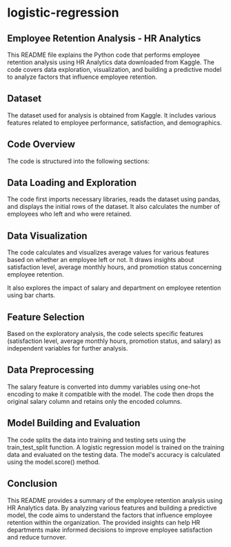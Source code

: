 # logistic-regression
## Employee Retention Analysis - HR Analytics
This README file explains the Python code that performs employee retention analysis using HR Analytics data downloaded from Kaggle. The code covers data exploration, visualization, and building a predictive model to analyze factors that influence employee retention.

## Dataset
The dataset used for analysis is obtained from Kaggle. It includes various features related to employee performance, satisfaction, and demographics.

## Code Overview
The code is structured into the following sections:

## Data Loading and Exploration
The code first imports necessary libraries, reads the dataset using pandas, and displays the initial rows of the dataset. It also calculates the number of employees who left and who were retained.

## Data Visualization
The code calculates and visualizes average values for various features based on whether an employee left or not. It draws insights about satisfaction level, average monthly hours, and promotion status concerning employee retention.

It also explores the impact of salary and department on employee retention using bar charts.

## Feature Selection
Based on the exploratory analysis, the code selects specific features (satisfaction level, average monthly hours, promotion status, and salary) as independent variables for further analysis.

## Data Preprocessing
The salary feature is converted into dummy variables using one-hot encoding to make it compatible with the model. The code then drops the original salary column and retains only the encoded columns.

## Model Building and Evaluation
The code splits the data into training and testing sets using the train_test_split function. A logistic regression model is trained on the training data and evaluated on the testing data. The model's accuracy is calculated using the model.score() method.

## Conclusion
This README provides a summary of the employee retention analysis using HR Analytics data. By analyzing various features and building a predictive model, the code aims to understand the factors that influence employee retention within the organization. The provided insights can help HR departments make informed decisions to improve employee satisfaction and reduce turnover.
